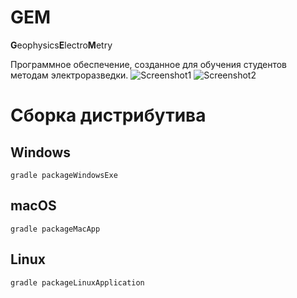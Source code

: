 # GEM
**G**eophysics**E**lectro**M**etry

Программное обеспечение, созданное для обучения студентов методам электроразведки.
![Screenshot1](https://imgur.com/C3HD6rC?raw=true)
![Screenshot2](https://imgur.com/NjZYeEg?raw=true)
# Сборка дистрибутива
## Windows
```shell
gradle packageWindowsExe
```
## macOS
```shell
gradle packageMacApp
```
## Linux
```shell
gradle packageLinuxApplication
```